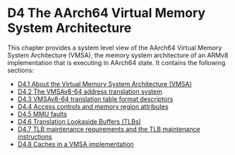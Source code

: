 # D4 The AArch64 Virtual Memory System Architecture

This chapter provides a system level view of the AArch64 Virtual Memory System Architecture (VMSA), the
memory system architecture of an ARMv8 implementation that is executing in AArch64 state. It contains the
following sections:
   * [D4.1 About the Virtual Memory System Architecture (VMSA)](chapter_d4/d41_about_the_virtual_memory_system_architecture_v_.md)
   * [D4.2 The VMSAv8-64 address translation system](chapter_d4/d42_the_vmsav8-64_address_translation_system.md)
   * [D4.3 VMSAv8-64 translation table format descriptors](chapter_d4/d43_vmsav8-64_translation_table_format_descriptors.md)
   * [D4.4 Access controls and memory region attributes](chapter_d4/d44_access_controls_and_memory_region_attributes.md)
   * [D4.5 MMU faults](chapter_d4/d45_mmu_faults.md)
   * [D4.6 Translation Lookaside Buffers (TLBs)](chapter_d4/d46_translation_lookaside_buffers_tlbs.md)
   * [D4.7 TLB maintenance requirements and the TLB maintenance instructions](chapter_d4/d47_tlb_maintenance_requirements_and_the_tlb_maint.md)
   * [D4.8 Caches in a VMSA implementation](chapter_d4/d48_caches_in_a_vmsa_implementation.md)